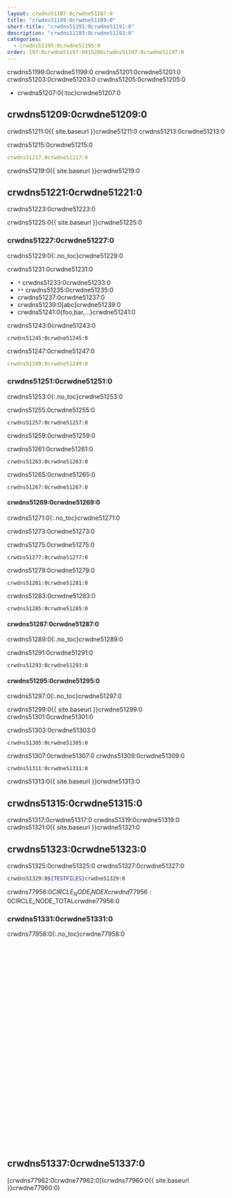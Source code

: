 ```yaml
---
layout: crwdns51187:0crwdne51187:0
title: "crwdns51189:0crwdne51189:0"
short-title: "crwdns51191:0crwdne51191:0"
description: "crwdns51193:0crwdne51193:0"
categories:
  - crwdns51195:0crwdne51195:0
order: 197:0crwdne51197:0415286crwdns51197:0crwdne51197:0
---
```

crwdns51199:0crwdne51199:0 crwdns51201:0crwdne51201:0 crwdns51203:0crwdne51203:0 crwdns51205:0crwdne51205:0

- crwdns51207:0{:toc}crwdne51207:0

## crwdns51209:0crwdne51209:0

crwdns51211:0{{ site.baseurl }}crwdne51211:0 crwdns51213:0crwdne51213:0

crwdns51215:0crwdne51215:0

```yaml
crwdns51217:0crwdne51217:0
```

crwdns51219:0{{ site.baseurl }}crwdne51219:0

## crwdns51221:0crwdne51221:0

crwdns51223:0crwdne51223:0

crwdns51225:0{{ site.baseurl }}crwdne51225:0

### crwdns51227:0crwdne51227:0

crwdns51229:0{:.no_toc}crwdne51229:0

crwdns51231:0crwdne51231:0

- `*` crwdns51233:0crwdne51233:0
- `**` crwdns51235:0crwdne51235:0
- crwdns51237:0crwdne51237:0
- crwdns51239:0[abc]crwdne51239:0
- crwdns51241:0{foo,bar,...}crwdne51241:0

crwdns51243:0crwdne51243:0

    crwdns51245:0crwdne51245:0
    

crwdns51247:0crwdne51247:0

```yaml
crwdns51249:0crwdne51249:0
```

### crwdns51251:0crwdne51251:0

crwdns51253:0{:.no_toc}crwdne51253:0

crwdns51255:0crwdne51255:0

    crwdns51257:0crwdne51257:0
    

crwdns51259:0crwdne51259:0

crwdns51261:0crwdne51261:0

    crwdns51263:0crwdne51263:0
    

crwdns51265:0crwdne51265:0

    crwdns51267:0crwdne51267:0
    

#### crwdns51269:0crwdne51269:0

crwdns51271:0{:.no_toc}crwdne51271:0

crwdns51273:0crwdne51273:0

crwdns51275:0crwdne51275:0

    crwdns51277:0crwdne51277:0
    

crwdns51279:0crwdne51279:0

    crwdns51281:0crwdne51281:0
    

crwdns51283:0crwdne51283:0

    crwdns51285:0crwdne51285:0
    

#### crwdns51287:0crwdne51287:0

crwdns51289:0{:.no_toc}crwdne51289:0

crwdns51291:0crwdne51291:0

    crwdns51293:0crwdne51293:0
    

#### crwdns51295:0crwdne51295:0

crwdns51297:0{:.no_toc}crwdne51297:0

crwdns51299:0{{ site.baseurl }}crwdne51299:0 crwdns51301:0crwdne51301:0

crwdns51303:0crwdne51303:0

    crwdns51305:0crwdne51305:0
    

crwdns51307:0crwdne51307:0 crwdns51309:0crwdne51309:0

    crwdns51311:0crwdne51311:0
    

crwdns51313:0{{ site.baseurl }}crwdne51313:0

## crwdns51315:0crwdne51315:0

crwdns51317:0crwdne51317:0 crwdns51319:0crwdne51319:0 crwdns51321:0{{ site.baseurl }}crwdne51321:0

## crwdns51323:0crwdne51323:0

crwdns51325:0crwdne51325:0 crwdns51327:0crwdne51327:0

```bash
crwdns51329:0${TESTFILES}crwdne51329:0
```

crwdns77956:0$CIRCLE_NODE_INDEXcrwdnd77956:0$CIRCLE_NODE_TOTALcrwdne77956:0

### crwdns51331:0crwdne51331:0

crwdns77958:0{:.no_toc}crwdne77958:0 <iframe width="854" height="480" src="crwdns51335:0crwdne51335:0" frameborder="0" allow="autoplay; encrypted-media" allowfullscreen mark="crwd-mark"></iframe> 

## crwdns51337:0crwdne51337:0

[crwdns77962:0crwdne77962:0](crwdns77960:0{{ site.baseurl }}crwdne77960:0)